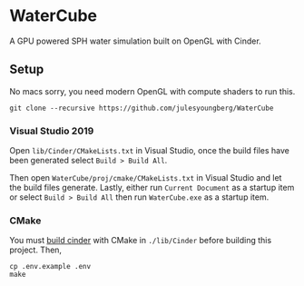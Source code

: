 # WaterCube

A GPU powered SPH water simulation built on OpenGL with Cinder.

## Setup

No macs sorry, you need modern OpenGL with compute shaders to run this.

```shell
git clone --recursive https://github.com/julesyoungberg/WaterCube
```

### Visual Studio 2019

Open `lib/Cinder/CMakeLists.txt` in Visual Studio, once the build files have been generated select `Build > Build All`.

Then open `WaterCube/proj/cmake/CMakeLists.txt` in Visual Studio and let the build files generate.
Lastly, either run `Current Document` as a startup item or select `Build > Build All` then run `WaterCube.exe` as a startup item.

### CMake

You must [build cinder](https://libcinder.org/docs/guides/cmake/cmake.html) with CMake in `./lib/Cinder` before building this project. Then,

```shell
cp .env.example .env
make
```
